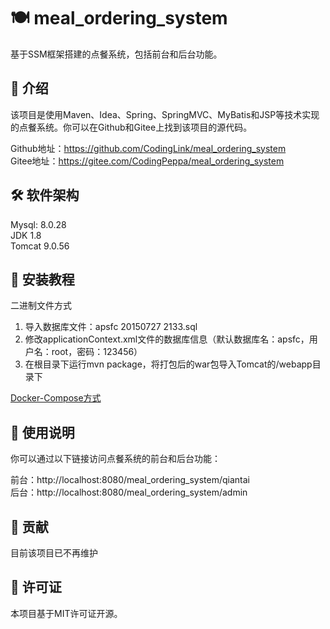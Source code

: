 # 🍽️ meal_ordering_system

基于SSM框架搭建的点餐系统，包括前台和后台功能。

## 📝 介绍

该项目是使用Maven、Idea、Spring、SpringMVC、MyBatis和JSP等技术实现的点餐系统。你可以在Github和Gitee上找到该项目的源代码。  

Github地址：https://github.com/CodingLink/meal_ordering_system  
Gitee地址：https://gitee.com/CodingPeppa/meal_ordering_system  

## 🛠️ 软件架构  
Mysql: 8.0.28  
JDK 1.8  
Tomcat 9.0.56  

## 🔧 安装教程
二进制文件方式  
1. 导入数据库文件：apsfc 20150727 2133.sql  
2. 修改applicationContext.xml文件的数据库信息（默认数据库名：apsfc，用户名：root，密码：123456）  
3. 在根目录下运行mvn package，将打包后的war包导入Tomcat的/webapp目录下  

[Docker-Compose方式](./deploy/README.md)

## 📖 使用说明
你可以通过以下链接访问点餐系统的前台和后台功能：

前台：http://localhost:8080/meal_ordering_system/qiantai  
后台：http://localhost:8080/meal_ordering_system/admin  

## 🤝 贡献
目前该项目已不再维护   

## 📄 许可证
本项目基于MIT许可证开源。
